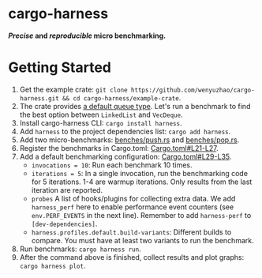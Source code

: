 # cargo-harness

**_Precise_ and _reproducible_ micro benchmarking.**

# Getting Started

1. Get the example crate: `git clone https://github.com/wenyuzhao/cargo-harness.git && cd cargo-harness/example-crate`.
2. The crate provides [a default queue type](example-crate/src/lib.rs#L28-L32). Let's run a benchmark to find the best option between `LinkedList` and `VecDeque`.
3. Install cargo-harness CLI: `cargo install harness`.
4. Add `harness` to the project dependencies list: `cargo add harness`.
5. Add two micro-benchmarks: [benches/push.rs](example-crate/benches/push.rs) and [benches/pop.rs](example-crate/benches/pop.rs).
6. Register the benchmarks in Cargo.toml: [Cargo.toml#L21-L27](example-crate/Cargo.toml#L21-L27).
7. Add a default benchmarking configuration: [Cargo.toml#L29-L35](example-crate/Cargo.toml#L29-L37).
   - `invocations = 10`: Run each benchmark 10 times.
   - `iterations = 5`: In a single invocation, run the benchmarking code for 5 iterations. 1-4 are warmup iterations. Only results from the last iteration are reported.
   - `probes` A list of hooks/plugins for collecting extra data. We add `harness_perf` here to enable performance event counters (see `env.PERF_EVENTS` in the next line). Remember to add `harness-perf` to `[dev-dependencies]`.
   - `harness.profiles.default.build-variants`: Different builds to compare. You must have at least two variants to run the benchmark.
8. Run benchmarks: `cargo harness run`.
9. After the command above is finished, collect results and plot graphs: `cargo harness plot`.